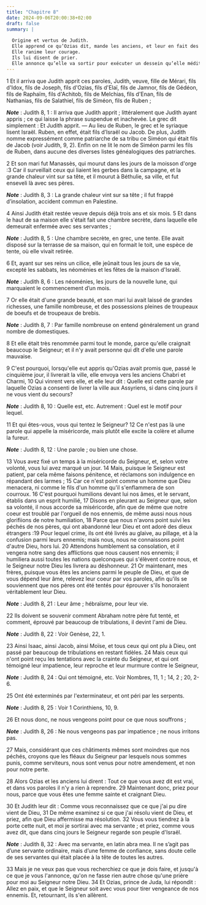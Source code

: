 ```yaml
---
title: "Chapitre 8"
date: 2024-09-06T20:00:38+02:00
draft: false
summary: |
  
  Origine et vertus de Judith.
  Elle apprend ce qu’Ozias dit, mande les anciens, et leur en fait des reproches.
  Elle ranime leur courage.
  Ils lui disent de prier.
  Elle annonce qu’elle va sortir pour exécuter un dessein qu’elle médite.
---
```



1 Et il arriva que Judith apprit ces paroles, Judith, veuve, fille de Mérari, fils d'Idox, fils de Joseph, fils d'Ozias, fils d'Elaï, fils de Jamnor, fils de Gédéon, fils de Raphaïm, fils d'Achitob, fils de Melchias, fils d'Enan, fils de Nathanias, fils de Salathiel, fils de Siméon, fils de Ruben ;

***Note*** :  Judith 8, 1 : Il arriva que Judith apprit ; littéralement que Judith ayant appris ; ce qui laisse la phrase suspendue et inachevée. Le grec dit simplement : Et Judith apprit. ― Au lieu de Ruben, le grec et le syriaque lisent Israël. Ruben, en effet, était fils d’Israël ou Jacob. De plus, Judith nomme expressément comme patriarche de sa tribu ce Siméon qui était fils de Jacob (voir Judith, 9, 2). Enfin on ne lit le nom de Siméon parmi les fils de Ruben, dans aucune des diverses listes généalogiques des patriarches.

2 Et son mari fut Manassès, qui mourut dans les jours de la moisson d'orge :3 Car il surveillait ceux qui liaient les gerbes dans la campagne, et la grande chaleur vint sur sa tête, et il mourut à Béthulie, sa ville, et fut enseveli là avec ses pères.

***Note*** :  Judith 8, 3 : La grande chaleur vint sur sa tête ; il fut frappé d’insolation, accident commun en Palestine.

4 Ainsi Judith était restée veuve depuis déjà trois ans et six mois. 5 Et dans le haut de sa maison elle s'était fait une chambre secrète, dans laquelle elle demeurait enfermée avec ses servantes ;

***Note*** :  Judith 8, 5 : Une chambre secrète, en grec, une tente. Elle avait disposé sur la terrasse de sa maison, qui en formait le toit, une espèce de tente, où elle vivait retirée.

6 Et, ayant sur ses reins un cilice, elle jeûnait tous les jours de sa vie, excepté les sabbats, les néoménies et les fêtes de la maison d'Israël.

***Note*** :  Judith 8, 6 : Les néoménies, les jours de la nouvelle lune, qui marquaient le commencement d’un mois.

7 Or elle était d'une grande beauté, et son mari lui avait laissé de grandes richesses, une famille nombreuse, et des possessions pleines de troupeaux de boeufs et de troupeaux de brebis.

***Note*** :  Judith 8, 7 : Par famille nombreuse on entend généralement un grand nombre de domestiques.

8 Et elle était très renommée parmi tout le monde, parce qu'elle craignait beaucoup le Seigneur; et il n'y avait personne qui dît d'elle une parole mauvaise.


9 C'est pourquoi, lorsqu'elle eut appris qu'Ozias avait promis que, passé le cinquième jour, il livrerait la ville, elle envoya vers les anciens Chabri et Charmi, 10 Qui vinrent vers elle, et elle leur dit : Quelle est cette parole par laquelle Ozias a consenti de livrer la ville aux Assyriens, si dans cinq jours il ne vous vient du secours?

***Note*** :  Judith 8, 10 : Quelle est, etc. Autrement : Quel est le motif pour lequel.


11 Et qui êtes-vous, vous qui tentez le Seigneur? 12 Ce n'est pas là une parole qui appelle la miséricorde, mais plutôt elle excite la colère et allume la fureur.

***Note*** :  Judith 8, 12 : Une parole ; ou bien une chose.

13 Vous avez fixé un temps à la miséricorde du Seigneur, et, selon votre volonté, vous lui avez marqué un jour. 14 Mais, puisque le Seigneur est patient, par cela même faisons pénitence, et réclamons son indulgence en répandant des larmes ; 15 Car ce n'est point comme un homme que Dieu menacera, ni comme le fils d'un homme qu'il s'enflammera de son courroux. 16 C'est pourquoi humilions devant lui nos âmes, et le servant, établis dans un esprit humilié, 17 Disons en pleurant au Seigneur que, selon sa volonté, il nous accorde sa miséricorde, afin que de même que notre coeur est troublé par l'orgueil de nos ennemis, de même aussi nous nous glorifiions de notre humiliation, 18 Parce que nous n'avons point suivi les péchés de nos pères, qui ont abandonné leur Dieu et ont adoré des dieux étrangers :19 Pour lequel crime, ils ont été livrés au glaive, au pillage, et à la confusion parmi leurs ennemis; mais nous, nous ne connaissons point d'autre Dieu, hors lui. 20 Attendons humblement sa consolation, et il vengera notre
sang des afflictions que nous causent nos ennemis; il humiliera aussi toutes les nations quelconques qui s'élèvent contre nous, et le Seigneur notre Dieu les livrera au déshonneur. 21 Or maintenant, mes frères, puisque vous êtes les anciens parmi le peuple de Dieu, et que de vous dépend leur âme, relevez leur coeur par vos paroles, afin qu'ils se souviennent que nos pères ont été tentés pour éprouver s'ils honoraient véritablement leur Dieu.

***Note*** :  Judith 8, 21 : Leur âme ; hébraïsme, pour leur vie.

22 Ils doivent se souvenir comment Abraham notre père fut tenté, et comment, éprouvé par beaucoup de tribulations, il devint l'ami de Dieu.

***Note*** :  Judith 8, 22 : Voir Genèse, 22, 1.

23 Ainsi Isaac, ainsi Jacob, ainsi Moïse, et tous ceux qui ont plu à Dieu, ont passé par beaucoup de tribulations en restant fidèles. 24 Mais ceux qui n'ont point reçu les tentations avec la crainte du Seigneur, et qui ont témoigné leur impatience, leur reproche et leur murmure contre le Seigneur,

***Note*** :  Judith 8, 24 : Qui ont témoigné, etc. Voir Nombres, 11, 1 ; 14, 2 ; 20, 2-6.

25 Ont été exterminés par l'exterminateur, et ont péri par les serpents.

***Note*** :  Judith 8, 25 : Voir 1 Corinthiens, 10, 9.

26 Et nous donc, ne nous vengeons point pour ce que nous souffrons ;

***Note*** :  Judith 8, 26 : Ne nous vengeons pas par impatience ; ne nous irritons pas.

27 Mais, considérant que ces châtiments mêmes sont moindres que nos péchés, croyons que les fléaux du Seigneur par lesquels nous sommes punis, comme serviteurs, nous sont venus pour notre amendement, et non pour notre perte.


28 Alors Ozias et les anciens lui dirent : Tout ce que vous avez dit est vrai, et dans vos paroles il n'y a rien à reprendre. 29 Maintenant donc, priez pour nous, parce que vous êtes une femme sainte et craignant Dieu.


30 Et Judith leur dit : Comme vous reconnaissez que ce que j'ai pu dire vient de Dieu, 31 De même examinez si ce que j'ai résolu vient de Dieu, et priez, afin que Dieu affermisse ma résolution. 32 Vous vous tiendrez à la porte cette nuit, et moi je sortirai avec ma servante ; et priez, comme vous avez dit, que dans cinq jours le Seigneur regarde son peuple d'Israël.

***Note*** :  Judith 8, 32 : Avec ma servante, en latin abra mea. Il ne s’agit pas d’une servante ordinaire, mais d’une femme de confiance, sans doute celle de ses servantes qui était placée à la tête de toutes les autres.

33 Mais je ne veux pas que vous recherchiez ce que je dois faire, et jusqu'à ce que je vous l'annonce, qu'on ne fasse rien autre chose qu'une prière pour moi au Seigneur notre Dieu. 34 Et Ozias, prince de Juda, lui répondit : Allez en paix, et que le Seigneur soit avec vous pour tirer vengeance de nos ennemis. Et, retournant, ils s'en allèrent.

